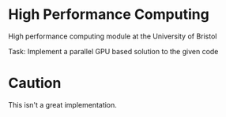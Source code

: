 # High Performance Computing

High performance computing module at the University of Bristol

Task:
Implement a parallel GPU based solution to the given code



# Caution
This isn't a great implementation.
